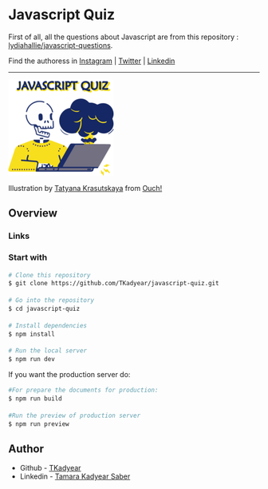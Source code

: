# Javascript Quiz
First of all, all the questions about Javascript are from this repository : [lydiahallie/javascript-questions](https://github.com/lydiahallie/javascript-questions).

Find the authoress in [Instagram](https://www.instagram.com/theavocoder) | [Twitter](https://www.twitter.com/lydiahallie) | [Linkedin](https://www.linkedin.com/in/lydia-hallie)

-----
![Illustration by Tatyana Krasutskaya](javacript-quiz.png)

Illustration by [Tatyana Krasutskaya](https://icons8.com/illustrations/author/iAdLsFJOKDrk) from [Ouch!](https://icons8.com/illustrations)

## Overview


### Links


### Start with
```bash
# Clone this repository
$ git clone https://github.com/TKadyear/javascript-quiz.git

# Go into the repository
$ cd javascript-quiz

# Install dependencies
$ npm install

# Run the local server
$ npm run dev
```

If you want the production server do:
```bash
#For prepare the documents for production:
$ npm run build

#Run the preview of production server
$ npm run preview
```

## Author
  - Github - [TKadyear](https://github.com/TKadyear)
  - Linkedin - [Tamara Kadyear Saber](https://www.linkedin.com/in/tamara-kadyear-saber/)
